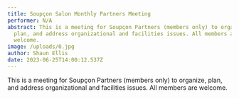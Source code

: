 ```yaml
---
title: Soupçon Salon Monthly Partners Meeting
performer: N/A
abstract: This is a meeting for Soupçon Partners (members only) to organize,
  plan, and address organizational and facilities issues. All members are
  welcome.
image: /uploads/0.jpg
author: Shaun Ellis
date: 2023-06-25T14:00:12.537Z
---
```

This is a meeting for Soupçon Partners (members only) to organize, plan, and address organizational and facilities issues. All members are welcome.